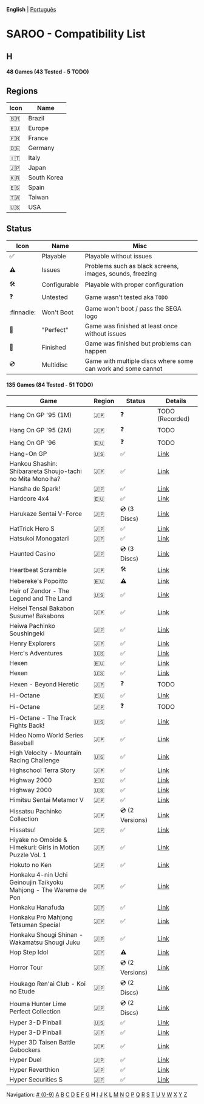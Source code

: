 **English** | [Português](../pt-br/H.md)

# SAROO - Compatibility List

## H

#### 48 Games (43 Tested - 5 TODO)

## Regions

| Icon     | Name        |
| -------- | ----------- |
| :brazil: | Brazil      |
| :eu:     | Europe      |
| :fr:     | France      |
| :de:     | Germany     |
| :it:     | Italy       |
| :jp:     | Japan       |
| :kr:     | South Korea |
| :es:     | Spain       |
| :taiwan: | Taiwan      |
| :us:     | USA         |

## Status

| Icon                | Name         | Misc                                                         |
| ------------------- | ------------ | ------------------------------------------------------------ |
| :white_check_mark:  | Playable     | Playable without issues                                      |
| :warning:           | Issues       | Problems such as black screens, images, sounds, freezing     |
| :hammer_and_wrench: | Configurable | Playable with proper configuration                           |
| :question:          | Untested     | Game wasn't tested aka `TODO`                                |
| :finnadie:          | Won't Boot   | Game won't boot / pass the SEGA logo                         |
| :100:               | "Perfect"    | Game was finished at least once without issues               |
| :checkered_flag:    | Finished     | Game was finished but problems can happen                    |
| :cd:                | Multidisc    | Game with multiple discs where some can work and some cannot |

#### 135 Games (84 Tested - 51 TODO)

| Game                                                              | Region | Status              | Details                                                         |
| ----------------------------------------------------------------- | ------ | ------------------- | --------------------------------------------------------------- |
| Hang On GP '95 (1M)                                               | :jp:   | :question:          | TODO (Recorded)                                                 |
| Hang On GP '95 (2M)                                               | :jp:   | :question:          | TODO                                                            |
| Hang On GP '96                                                    | :eu:   | :question:          | TODO                                                            |
| Hang-On GP                                                        | :us:   | :white_check_mark:  | [Link](../../../Regions/Retails/USA/MK-81202/01/README.md)      |
| Hankou Shashin: Shibarareta Shoujo-tachi no Mita Mono ha?         | :jp:   | :white_check_mark:  | [Link](../../../Regions/Retails/Japan/T-15008G/01/README.md)    |
| Hansha de Spark!                                                  | :jp:   | :white_check_mark:  | [Link](../../../Regions/Retails/Japan/T-20902G/01/README.md)    |
| Hardcore 4x4                                                      | :eu:   | :white_check_mark:  | [Link](../../../Regions/Retails/Europe/T-12303H/01/README.md)   |
| Harukaze Sentai V-Force                                           | :jp:   | :cd: (3 Discs)      | [Link](../../../Regions/Retails/Japan/T-19904G/01/README.md)    |
| HatTrick Hero S                                                   | :jp:   | :white_check_mark:  | [Link](../../../Regions/Retails/Japan/T-1103G/01/README.md)     |
| Hatsukoi Monogatari                                               | :jp:   | :white_check_mark:  | [Link](../../../Regions/Retails/Japan/T-33004G/01/README.md)    |
| Haunted Casino                                                    | :jp:   | :cd: (3 Discs)      | [Link](../../../Regions/Retails/Japan/T-21902G/01/README.md)    |
| Heartbeat Scramble                                                | :jp:   | :hammer_and_wrench: | [Link](../../../Regions/Retails/Japan/T-15014G/01/README.md)    |
| Hebereke's Popoitto                                               | :eu:   | :warning:           | [Link](../../../Regions/Retails/Europe/T-1502H/01/README.md)    |
| Heir of Zendor - The Legend and The Land                          | :us:   | :white_check_mark:  | [Link](../../../Regions/Retails/USA/T-7605H/01/README.md)       |
| Heisei Tensai Bakabon Susume! Bakabons                            | :jp:   | :white_check_mark:  | [Link](../../../Regions/Retails/Japan/T-17001G/01/README.md)    |
| Heiwa Pachinko Soushingeki                                        | :jp:   | :white_check_mark:  | [Link](../../../Regions/Retails/Japan/T-18702G/01/README.md)    |
| Henry Explorers                                                   | :jp:   | :white_check_mark:  | [Link](../../../Regions/Retails/Japan/T-9518G/01/README.md)     |
| Herc's Adventures                                                 | :us:   | :white_check_mark:  | [Link](../../../Regions/Retails/USA/T-23001H/01/README.md)      |
| Hexen                                                             | :eu:   | :white_check_mark:  | [Link](../../../Regions/Retails/Europe/T-25405H50/01/README.md) |
| Hexen                                                             | :us:   | :white_check_mark:  | [Link](../../../Regions/Retails/USA/T-25406H/01/README.md)      |
| Hexen - Beyond Heretic                                            | :jp:   | :question:          | TODO                                                            |
| Hi-Octane                                                         | :eu:   | :white_check_mark:  | [Link](../../../Regions/Retails/Europe/T-5002H/01/README.md)    |
| Hi-Octane                                                         | :jp:   | :question:          | TODO                                                            |
| Hi-Octane - The Track Fights Back!                                | :us:   | :white_check_mark:  | [Link](../../../Regions/Retails/USA/T-5002H/01/README.md)       |
| Hideo Nomo World Series Baseball                                  | :jp:   | :white_check_mark:  | [Link](../../../Regions/Retails/Japan/GS-9061/01/README.md)     |
| High Velocity - Mountain Racing Challenge                         | :us:   | :white_check_mark:  | [Link](../../../Regions/Retails/USA/T-14402H/01/README.md)      |
| Highschool Terra Story                                            | :jp:   | :white_check_mark:  | [Link](../../../Regions/Retails/Japan/T-19715G/01/README.md)    |
| Highway 2000                                                      | :eu:   | :white_check_mark:  | [Link](../../../Regions/Retails/Europe/T-6012H-50/01/README.md) |
| Highway 2000                                                      | :us:   | :white_check_mark:  | [Link](../../../Regions/Retails/USA/T-31101H/01/README.md)      |
| Himitsu Sentai Metamor V                                          | :jp:   | :white_check_mark:  | [Link](../../../Regions/Retails/Japan/T-29005G/01/README.md)    |
| Hissatsu Pachinko Collection                                      | :jp:   | :cd: (2 Versions)   | [Link](../../../Regions/Retails/Japan/T-1503G/01/README.md)     |
| Hissatsu!                                                         | :jp:   | :white_check_mark:  | [Link](../../../Regions/Retails/Japan/T-23402G/01/README.md)    |
| Hiyake no Omoide & Himekuri: Girls in Motion Puzzle Vol. 1        | :jp:   | :white_check_mark:  | [Link](../../../Regions/Retails/Japan/T-21002G/01/README.md)    |
| Hokuto no Ken                                                     | :jp:   | :white_check_mark:  | [Link](../../../Regions/Retails/Japan/T-20601G/01/README.md)    |
| Honkaku 4-nin Uchi Geinoujin Taikyoku Mahjong - The Wareme de Pon | :jp:   | :white_check_mark:  | [Link](../../../Regions/Retails/Japan/T-3001G/01/README.md)     |
| Honkaku Hanafuda                                                  | :jp:   | :white_check_mark:  | [Link](../../../Regions/Retails/Japan/T-16611G/01/README.md)    |
| Honkaku Pro Mahjong Tetsuman Special                              | :jp:   | :white_check_mark:  | [Link](../../../Regions/Retails/Japan/T-18709G/01/README.md)    |
| Honkaku Shougi Shinan - Wakamatsu Shougi Juku                     | :jp:   | :white_check_mark:  | [Link](../../../Regions/Retails/Japan/T-4402G/01/README.md)     |
| Hop Step Idol                                                     | :jp:   | :warning:           | [Link](../../../Regions/Retails/Japan/T-20507G/01/README.md)    |
| Horror Tour                                                       | :jp:   | :cd: (2 Versions)   | [Link](../../../Regions/Retails/Japan/T-24301G/01/README.md)    |
| Houkago Ren'ai Club - Koi no Etude                                | :jp:   | :cd: (2 Discs)      | [Link](../../../Regions/Retails/Japan/T-19714G/01/README.md)    |
| Houma Hunter Lime Perfect Collection                              | :jp:   | :cd: (2 Discs)      | [Link](../../../Regions/Retails/Japan/T-2001G/01/README.md)     |
| Hyper 3-D Pinball                                                 | :us:   | :white_check_mark:  | [Link](../../../Regions/Retails/USA/T-7015H/01/README.md)       |
| Hyper 3-D Pinball                                                 | :jp:   | :white_check_mark:  | [Link](../../../Regions/Retails/Japan/T-7007G/01/README.md)     |
| Hyper 3D Taisen Battle Gebockers                                  | :jp:   | :white_check_mark:  | [Link](../../../Regions/Retails/Japan/T-5303G/01/README.md)     |
| Hyper Duel                                                        | :jp:   | :white_check_mark:  | [Link](../../../Regions/Retails/Japan/T-1809G/01/README.md)     |
| Hyper Reverthion                                                  | :jp:   | :white_check_mark:  | [Link](../../../Regions/Retails/Japan/T-1803G/01/README.md)     |
| Hyper Securities S                                                | :jp:   | :white_check_mark:  | [Link](../../../Regions/Retails/Japan/T-9105G/01/README.md)     |

Navigation:
[# (0-9)](./09.md) [A](./A.md) [B](./B.md) [C](./C.md) [D](./D.md) [E](./E.md) [F](./F.md) [G](./G.md) **H** [I](./I.md) [J](./J.md) [K](./K.md) [L](./L.md) [M](./M.md) [N](./N.md) [O](./O.md) [P](./P.md) [Q](./Q.md) [R](./R.md) [S](./S.md) [T](./T.md) [U](./U.md) [V](./V.md) [W](./W.md) [X](./X.md) [Y](./Y.md) [Z](./Z.md)
